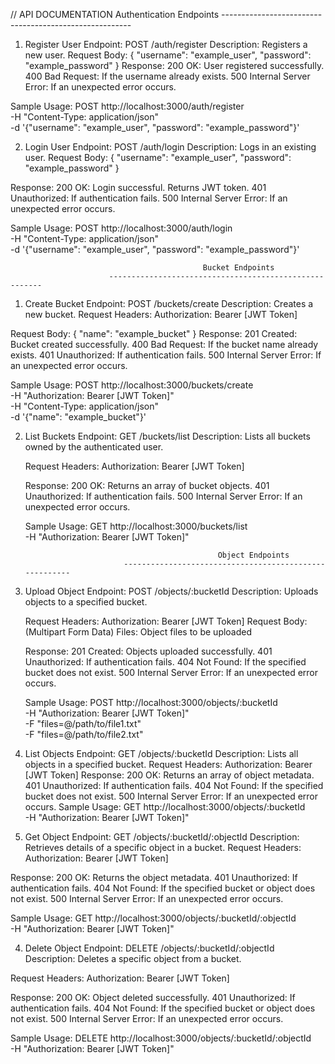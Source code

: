 // API DOCUMENTATION
                                               Authentication Endpoints
                          -------------------------------------------------------

1. Register User
   Endpoint: POST /auth/register
   Description: Registers a new user.
   Request Body: {
   "username": "example_user",
   "password": "example_password"
   }
   Response:
   200 OK: User registered successfully.
   400 Bad Request: If the username already exists.
   500 Internal Server Error: If an unexpected error occurs.

Sample Usage:
POST http://localhost:3000/auth/register \
 -H "Content-Type: application/json" \
 -d '{"username": "example_user", "password": "example_password"}'

2. Login User
   Endpoint: POST /auth/login
   Description: Logs in an existing user.
   Request Body:
   {
   "username": "example_user",
   "password": "example_password"
   }

Response:
200 OK: Login successful. Returns JWT token.
401 Unauthorized: If authentication fails.
500 Internal Server Error: If an unexpected error occurs.

Sample Usage:
POST http://localhost:3000/auth/login \
 -H "Content-Type: application/json" \
 -d '{"username": "example_user", "password": "example_password"}'



                                               Bucket Endpoints
                          -------------------------------------------------------

1. Create Bucket
   Endpoint: POST /buckets/create
   Description: Creates a new bucket.
   Request Headers:
   Authorization: Bearer [JWT Token]

Request Body:
{
"name": "example_bucket"
}
Response:
201 Created: Bucket created successfully.
400 Bad Request: If the bucket name already exists.
401 Unauthorized: If authentication fails.
500 Internal Server Error: If an unexpected error occurs.

Sample Usage:
POST http://localhost:3000/buckets/create \
 -H "Authorization: Bearer [JWT Token]" \
 -H "Content-Type: application/json" \
 -d '{"name": "example_bucket"}'

2.  List Buckets
    Endpoint: GET /buckets/list
    Description: Lists all buckets owned by the authenticated user.
    
    Request Headers:
    Authorization: Bearer [JWT Token]

    Response:
    200 OK: Returns an array of bucket objects.
    401 Unauthorized: If authentication fails.
    500 Internal Server Error: If an unexpected error occurs.

    Sample Usage:
    GET http://localhost:3000/buckets/list \
     -H "Authorization: Bearer [JWT Token]"

                                                   Object Endpoints
                              -------------------------------------------------------

1.  Upload Object
    Endpoint: POST /objects/:bucketId
    Description: Uploads objects to a specified bucket.

    Request Headers:
    Authorization: Bearer [JWT Token]
    Request Body: (Multipart Form Data)
    Files: Object files to be uploaded

    Response:
    201 Created: Objects uploaded successfully.
    401 Unauthorized: If authentication fails.
    404 Not Found: If the specified bucket does not exist.
    500 Internal Server Error: If an unexpected error occurs.

    Sample Usage:
    POST http://localhost:3000/objects/:bucketId \
     -H "Authorization: Bearer [JWT Token]" \
     -F "files=@/path/to/file1.txt" \
     -F "files=@/path/to/file2.txt"

1.  List Objects
    Endpoint: GET /objects/:bucketId
    Description: Lists all objects in a specified bucket.
    Request Headers:
    Authorization: Bearer [JWT Token]
    Response:
    200 OK: Returns an array of object metadata.
    401 Unauthorized: If authentication fails.
    404 Not Found: If the specified bucket does not exist.
    500 Internal Server Error: If an unexpected error occurs.
    Sample Usage:
    GET http://localhost:3000/objects/:bucketId \
     -H "Authorization: Bearer [JWT Token]"

1.  Get Object
    Endpoint: GET /objects/:bucketId/:objectId
    Description: Retrieves details of a specific object in a bucket.
    Request Headers:
    Authorization: Bearer [JWT Token]

Response:
200 OK: Returns the object metadata.
401 Unauthorized: If authentication fails.
404 Not Found: If the specified bucket or object does not exist.
500 Internal Server Error: If an unexpected error occurs.

Sample Usage:
GET http://localhost:3000/objects/:bucketId/:objectId \
 -H "Authorization: Bearer [JWT Token]"



4. Delete Object
   Endpoint: DELETE /objects/:bucketId/:objectId
   Description: Deletes a specific object from a bucket.

Request Headers:
Authorization: Bearer [JWT Token]

Response:
200 OK: Object deleted successfully.
401 Unauthorized: If authentication fails.
404 Not Found: If the specified bucket or object does not exist.
500 Internal Server Error: If an unexpected error occurs.

Sample Usage:
DELETE http://localhost:3000/objects/:bucketId/:objectId \
 -H "Authorization: Bearer [JWT Token]"
